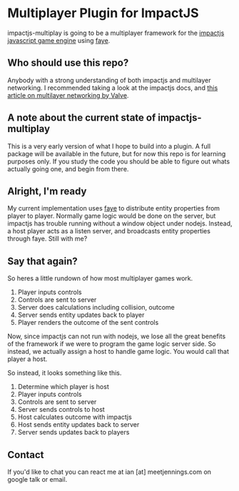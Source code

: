 Multiplayer Plugin for ImpactJS
====================

impactjs-multiplay is going to be a multiplayer framework for the [impactjs javascript game engine](http://impactjs.com/) using [faye](https://github.com/jcoglan/faye).

Who should use this repo?
---------------------

Anybody with a strong understanding of both impactjs and multilayer networking. I recommended taking a look at the impactjs docs, and [this article on multilayer networking by Valve](http://developer.valvesoftware.com/wiki/Source_Multiplayer_Networking).

A note about the current state of impactjs-multiplay
---------------------

This is a very early version of what I hope to build into a plugin. A full package will be available in the future, but for now this repo is for learning purposes only. If you study the code you should be able to figure out whats actually going one, and begin from there.

Alright, I'm ready
---------------------

My current implementation uses [faye](https://github.com/jcoglan/faye) to distribute entity properties from player to player. Normally game logic would be done on the server, but impactjs has trouble running without a window object under nodejs. Instead, a host player acts as a listen server, and broadcasts entity properties through faye. Still with me?

Say that again?
---------------------

So heres a little rundown of how most multiplayer games work.

1. Player inputs controls
2. Controls are sent to server
3. Server does calculations including collision, outcome
4. Server sends entity updates back to player
5. Player renders the outcome of the sent controls

Now, since impactjs can not run with nodejs, we lose all the great benefits of the framework if we were to program the game logic server side. So instead, we actually assign a host to handle game logic. You would call that player a host.

So instead, it looks something like this.

1. Determine which player is host
2. Player inputs controls
3. Controls are sent to server
4. Server sends controls to host
5. Host calculates outcome with impactjs
6. Host sends entity updates back to server
7. Server sends updates back to players

Contact
---------------------

If you'd like to chat you can react me at ian [at] meetjennings.com on google talk or email.
